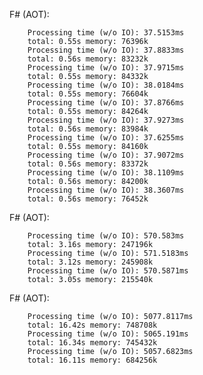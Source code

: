 F# (AOT):

        Processing time (w/o IO): 37.5153ms
        total: 0.55s memory: 76396k
        Processing time (w/o IO): 37.8833ms
        total: 0.56s memory: 83232k
        Processing time (w/o IO): 37.9715ms
        total: 0.55s memory: 84332k
        Processing time (w/o IO): 38.0184ms
        total: 0.55s memory: 76604k
        Processing time (w/o IO): 37.8766ms
        total: 0.55s memory: 84264k
        Processing time (w/o IO): 37.9273ms
        total: 0.56s memory: 83984k
        Processing time (w/o IO): 37.6255ms
        total: 0.55s memory: 84160k
        Processing time (w/o IO): 37.9072ms
        total: 0.56s memory: 83372k
        Processing time (w/o IO): 38.1109ms
        total: 0.56s memory: 84200k
        Processing time (w/o IO): 38.3607ms
        total: 0.56s memory: 76452k

F# (AOT):

        Processing time (w/o IO): 570.583ms
        total: 3.16s memory: 247196k
        Processing time (w/o IO): 571.5183ms
        total: 3.12s memory: 245908k
        Processing time (w/o IO): 570.5871ms
        total: 3.05s memory: 215540k

F# (AOT):

        Processing time (w/o IO): 5077.8117ms
        total: 16.42s memory: 748708k
        Processing time (w/o IO): 5065.191ms
        total: 16.34s memory: 745432k
        Processing time (w/o IO): 5057.6823ms
        total: 16.11s memory: 684256k
